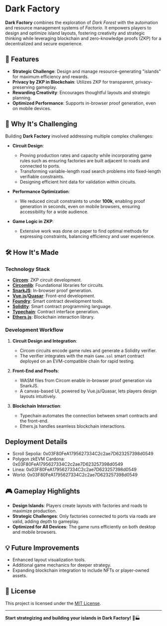 # Dark Factory

**Dark Factory** combines the exploration of _Dark Forest_ with the automation and resource management systems of _Factorio_. It empowers players to design and optimize island layouts, fostering creativity and strategic thinking while leveraging blockchain and zero-knowledge proofs (ZKP) for a decentralized and secure experience.

## 🚀 Features

- **Strategic Challenge**: Design and manage resource-generating "islands" for maximum efficiency and rewards.
- **Privacy by ZKP in Blockchain**: Utilizes ZKP for transparent, privacy-preserving gameplay.
- **Rewarding Creativity**: Encourages thoughtful layouts and strategic planning.
- **Optimized Performance**: Supports in-browser proof generation, even on mobile devices.

## 🌟 Why It's Challenging

Building **Dark Factory** involved addressing multiple complex challenges:

- **Circuit Design**:

  - Proving production rates and capacity while incorporating game rules such as ensuring factories are built adjacent to roads and connected to ports.
  - Transforming variable-length road search problems into fixed-length verifiable constraints.
  - Designing efficient hint data for validation within circuits.

- **Performance Optimization**:

  - We reduced circuit constraints to under **100k**, enabling proof generation in seconds, even on mobile browsers, ensuring accessibility for a wide audience.

- **Game Logic in ZKP**:
  - Extensive work was done on paper to find optimal methods for expressing constraints, balancing efficiency and user experience.

## 🛠️ How It's Made

### Technology Stack

- **[Circom](https://github.com/iden3/circom)**: ZKP circuit development.
- **[Circomlib](https://github.com/iden3/circomlib)**: Foundational libraries for circuits.
- **[SnarkJS](https://github.com/iden3/snarkjs)**: In-browser proof generation.
- **[Vue.js](https://vuejs.org/)/[Quasar](https://quasar.dev/)**: Front-end development.
- **[Foundry](https://github.com/foundry-rs/foundry)**: Smart contract development tools.
- **[Solidity](https://soliditylang.org/)**: Smart contract programming language.
- **[Typechain](https://github.com/dethcrypto/TypeChain)**: Contract interface generation.
- **[Ethers.js](https://docs.ethers.io/)**: Blockchain interaction library.

### Development Workflow

1. **Circuit Design and Integration**:

   - Circom circuits encode game rules and generate a Solidity verifier.
   - The verifier integrates with the main `Game.sol` smart contract deployed on an EVM-compatible chain for rapid testing.

2. **Front-End and Proofs**:

   - WASM files from Circom enable in-browser proof generation via SnarkJS.
   - A canvas-based UI, powered by Vue.js/Quasar, lets players design layouts intuitively.

3. **Blockchain Interaction**:
   - Typechain automates the connection between smart contracts and the front-end.
   - Ethers.js handles seamless blockchain interactions.

## Deployment Details

- Scroll Sepolia: 0x03F80FeA1795627334C2c2ae7D623257398d0549
- Polygon zkEVM Cardona: 0x03F80FeA1795627334C2c2ae7D623257398d0549
- Linea: 0x03F80FeA1795627334C2c2ae7D623257398d0549
- World: 0x03F80FeA1795627334C2c2ae7D623257398d0549

## 🎮 Gameplay Highlights

- **Design Islands**: Players create layouts with factories and roads to maximize production.
- **Strategic Challenges**: Only factories connected to ports via roads are valid, adding depth to gameplay.
- **Optimized for All Devices**: The game runs efficiently on both desktop and mobile browsers.

## 💡 Future Improvements

- Enhanced layout visualization tools.
- Additional game mechanics for deeper strategy.
- Expanding blockchain integration to include NFTs or player-owned assets.

## 📄 License

This project is licensed under the [MIT License](LICENSE).

---

**Start strategizing and building your islands in Dark Factory!** 🌌🏭
